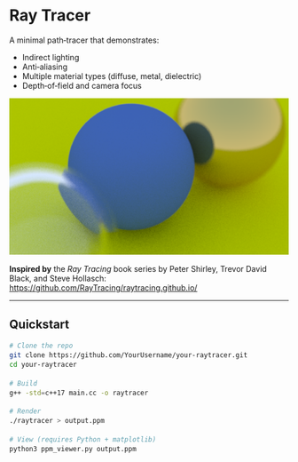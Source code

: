 # Ray Tracer

A minimal path‑tracer that demonstrates:
- Indirect lighting  
- Anti‑aliasing  
- Multiple material types (diffuse, metal, dielectric)  
- Depth‑of‑field and camera focus  

![Sample Render](./rt.png)

**Inspired by** the *Ray Tracing* book series by Peter Shirley, Trevor David Black, and Steve Hollasch:  
<https://github.com/RayTracing/raytracing.github.io/>

---

## Quickstart

```bash
# Clone the repo
git clone https://github.com/YourUsername/your‑raytracer.git
cd your‑raytracer

# Build
g++ -std=c++17 main.cc -o raytracer

# Render
./raytracer > output.ppm

# View (requires Python + matplotlib)
python3 ppm_viewer.py output.ppm